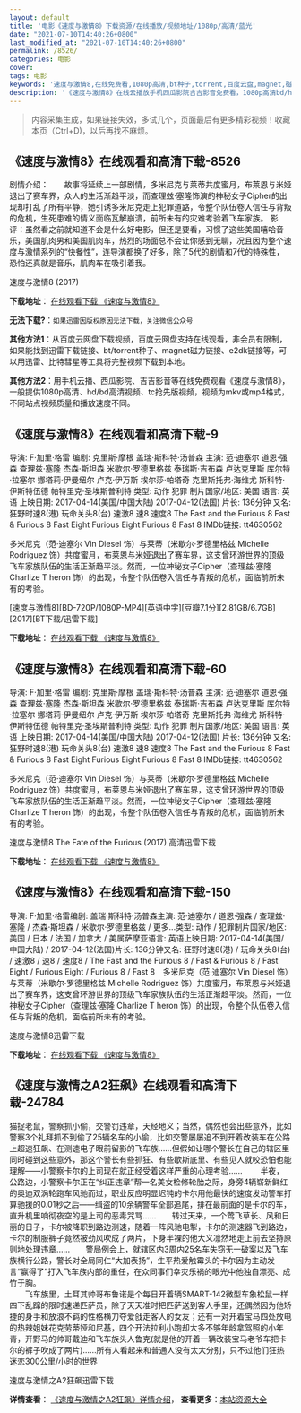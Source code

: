 ```yaml
---
layout: default
title: '电影《速度与激情8》下载资源/在线播放/视频地址/1080p/高清/蓝光'
date: "2021-07-10T14:40:26+0800"
last_modified_at: "2021-07-10T14:40:26+0800"
permalink: /8526/
categories: 电影
cover:
tags: 电影
keywords: '速度与激情8,在线免费看,1080p高清,bt种子,torrent,百度云盘,magnet,磁力链,迅雷下载资源'
description: '《速度与激情8》在线云播放手机西瓜影院吉吉影音免费看，1080p高清bd/hd未删减完整版和tc抢先枪版，mkv/mp4格式，附带bt/torrent种子、magnet/磁力链、百度云盘、网盘资源迅雷下载链接'
---
```


>内容采集生成，如果链接失效，多试几个，页面最后有更多精彩视频！收藏本页（Ctrl+D)，以后再找不麻烦。


## 《速度与激情8》在线观看和高清下载-8526

剧情介绍：　　故事将延续上一部剧情，多米尼克与莱蒂共度蜜月，布莱恩与米娅退出了赛车界，众人的生活渐趋平淡，而查理兹·塞隆饰演的神秘女子Cipher的出现却打乱了所有平静，她引诱多米尼克走上犯罪道路，令整个队伍卷入信任与背叛的危机，生死患难的情义面临瓦解崩溃，前所未有的灾难考验着飞车家族。 影评：虽然看之前就知道不会是什么好电影，但还是要看，习惯了这些美国嘻哈音乐，美国肌肉男和美国肌肉车，热烈的场面总不会让你感到无聊，况且因为整个速度与激情系列的“快餐性”，连导演都换了好多，除了5代的剧情和7代的特殊性，恐怕还真就是音乐，肌肉车在吸引着我。


速度与激情8 (2017)

**下载地址**： [在线观看下载 《速度与激情8》](https://www.btbtdy.me/btdy/dy10498.html) 


**无法下载?**：`如果迅雷因版权原因无法下载，关注微信公众号 `

**其他方法1**：从百度云网盘下载视频，百度云网盘支持在线观看，非会员有限制，如果能找到迅雷下载链接、bt/torrent种子、magnet磁力链接、e2dk链接等，可以用迅雷、比特彗星等工具将完整视频下载到本地。

**其他方法2**：用手机云播、西瓜影院、吉吉影音等在线免费观看《速度与激情8》，一般提供1080p高清、hd/bd高清视频、tc抢先版视频，视频为mkv或mp4格式，不同站点视频质量和播放速度不同。


## 《速度与激情8》在线观看和高清下载-9

导演: F·加里·格雷 编剧: 克里斯·摩根 盖瑞·斯科特·汤普森 主演: 范·迪塞尔 道恩·强森 查理兹·塞隆 杰森·斯坦森 米歇尔·罗德里格兹 泰瑞斯·吉布森 卢达克里斯 库尔特·拉塞尔 娜塔莉·伊曼纽尔 卢克·伊万斯 埃尔莎·帕塔奇 克里斯托弗·海维尤 斯科特·伊斯特伍德 帕特里克·圣埃斯普利特 类型: 动作 犯罪 制片国家/地区: 美国 语言: 英语 上映日期: 2017-04-14(美国/中国大陆) 2017-04-12(法国) 片长: 136分钟 又名: 狂野时速8(港) 玩命关头8(台) 速激8 速8 速度8 The Fast and the Furious 8 Fast & Furious 8 Fast Eight Furious Eight Furious 8 Fast 8 IMDb链接: tt4630562

多米尼克（范·迪塞尔 Vin Diesel 饰）与莱蒂（米歇尔·罗德里格兹 Michelle Rodriguez 饰）共度蜜月，布莱恩与米娅退出了赛车界，这支曾环游世界的顶级飞车家族队伍的生活正渐趋平淡。然而，一位神秘女子Cipher（查理兹·塞隆 Charlize T heron 饰）的出现，令整个队伍卷入信任与背叛的危机，面临前所未有的考验。


[速度与激情8][BD-720P/1080P-MP4][英语中字][豆瓣7.1分][2.81GB/6.7GB][2017][BT下载/迅雷下载]

**下载地址**： [在线观看下载 《速度与激情8》](https://www.btdx8.com/torrent/the_fate_of_the_furaious_2017.html) 


## 《速度与激情8》在线观看和高清下载-60

导演: F·加里·格雷 编剧: 克里斯·摩根 盖瑞·斯科特·汤普森 主演: 范·迪塞尔 道恩·强森 查理兹·塞隆 杰森·斯坦森 米歇尔·罗德里格兹 泰瑞斯·吉布森 卢达克里斯 库尔特·拉塞尔 娜塔莉·伊曼纽尔 卢克·伊万斯 埃尔莎·帕塔奇 克里斯托弗·海维尤 斯科特·伊斯特伍德 帕特里克·圣埃斯普利特 类型: 动作 犯罪 制片国家/地区: 美国 语言: 英语 上映日期: 2017-04-14(美国/中国大陆) 2017-04-12(法国) 片长: 136分钟 又名: 狂野时速8(港) 玩命关头8(台) 速激8 速8 速度8 The Fast and the Furious 8 Fast & Furious 8 Fast Eight Furious Eight Furious 8 Fast 8 IMDb链接: tt4630562

多米尼克（范·迪塞尔 Vin Diesel 饰）与莱蒂（米歇尔·罗德里格兹 Michelle Rodriguez 饰）共度蜜月，布莱恩与米娅退出了赛车界，这支曾环游世界的顶级飞车家族队伍的生活正渐趋平淡。然而，一位神秘女子Cipher（查理兹·塞隆 Charlize T heron 饰）的出现，令整个队伍卷入信任与背叛的危机，面临前所未有的考验。


速度与激情8 The Fate of the Furious (2017) 高清迅雷下载

**下载地址**： [在线观看下载 《速度与激情8》](https://www.xl720.com/thunder/24698.html) 


## 《速度与激情8》在线观看和高清下载-150

导演: F·加里·格雷编剧: 盖瑞·斯科特·汤普森主演: 范·迪塞尔 / 道恩·强森 / 查理兹·塞隆 / 杰森·斯坦森 / 米歇尔·罗德里格兹 / 更多...类型: 动作 / 犯罪制片国家/地区: 美国 / 日本 / 法国 / 加拿大 / 美属萨摩亚语言: 英语上映日期: 2017-04-14(美国/中国大陆) / 2017-04-12(法国)片长: 136分钟又名: 狂野时速8(港) / 玩命关头8(台) / 速激8 / 速8 / 速度8 / The Fast and the Furious 8 / Fast & Furious 8 / Fast Eight / Furious Eight / Furious 8 / Fast 8　多米尼克（范·迪塞尔 Vin Diesel 饰）与莱蒂（米歇尔·罗德里格兹 Michelle Rodriguez 饰）共度蜜月，布莱恩与米娅退出了赛车界，这支曾环游世界的顶级飞车家族队伍的生活正渐趋平淡。然而，一位神秘女子Cipher（查理兹·塞隆 Charlize T heron 饰）的出现，令整个队伍卷入信任与背叛的危机，面临前所未有的考验。


速度与激情8迅雷下载

**下载地址**： [在线观看下载 《速度与激情8》](https://www.993dy.com//vod-detail-id-25990.html) 


## 《速度与激情之A2狂飙》在线观看和高清下载-24784

猫捉老鼠，警察抓小偷，交警罚违章，天经地义；当然，偶然也会出些意外，比如警察3个礼拜抓不到偷了25辆名车的小偷，比如交警屡屡追不到开着改装车在公路上超速狂飙、在测速电子眼前留影的飞车族&hellip;…但假如让哪个警长在自己的辖区里同时碰到这些意外，那这个警长有些抓狂、有些歇斯底里、有些见人就咬恐怕也能理解&mdash;—小警察卡尔的上司现在就正经受着这样严重的心理考验…… 　　半夜，公路边，小警察卡尔正在“纠正违章”帮一名美女检修轮胎之际，身旁4辆崭新鲜红的奥迪双涡轮跑车风驰而过，职业反应明显迟钝的卡尔用他最快的速度发动警车打算驰援的0.01秒之后&mdash;—缉盗的10余辆警车全部追尾，排在最前面的是卡尔的车，直升机里响彻夜空的是上司的恶毒咒骂……　　转过天来，一个莺飞草长、风和日丽的日子，卡尔被降职到路边测速，随着一阵风驰电掣，卡尔的测速器飞到路边，卡尔的制服裤子竟然被劲风吹成了两片，下身半裸的他大义凛然地走上前去坚持原则地处理违章&hellip;…　　警局例会上，就辖区内3周内25名车失窃无一破案以及飞车族横行公路，警长对全局同仁“大加表扬”，生平热爱触霉头的卡尔因为主动发言“赢得了&rdquo;打入飞车族内部的重任，在众同事们幸灾乐祸的眼光中他独自漂亮、成竹于胸。<br />　　飞车族里，土耳其帅哥布鲁诺是个每日开着辆SMART-142微型车象松鼠一样四下乱蹿的限时速递匹萨员，除了天天准时把匹萨送到客人手里，还偶然因为他矫捷的身手和放浪不羁的性格横刀夺爱戗走客人的女友；还有一对开着宝马四处放电的热辣姐妹花克劳蒂娅和尼基，四个开法拉利小跑却大多不够年龄拿驾照的小年青，开野马的帅哥戴迪和飞车族头人鲁克(就是他的开着一辆改装宝马老爷车把卡尔的裤子吹成了两片)……所有人看起来和普通人没有太大分别，只不过他们狂热迷恋300公里/小时的世界


速度与激情之A2狂飙迅雷下载

**详情查看**： [《速度与激情之A2狂飙》详情介绍](/movie/24784/)， **查看更多**：[本站资源大全](/movie/t/all/)

